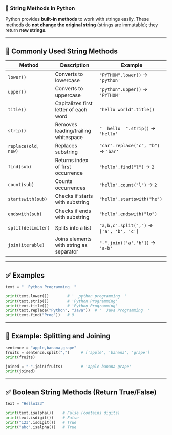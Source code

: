 ### 🧰 String Methods in Python

Python provides **built-in methods** to work with strings easily. These methods do **not change the original string** (strings are immutable); they return **new strings**.

---

## 🔹 Commonly Used String Methods

| Method              | Description                             | Example                                  |
| ------------------- | --------------------------------------- | ---------------------------------------- |
| `lower()`           | Converts to lowercase                   | `"PYTHON".lower()` → `'python'`          |
| `upper()`           | Converts to uppercase                   | `"python".upper()` → `'PYTHON'`          |
| `title()`           | Capitalizes first letter of each word   | `"hello world".title()`                  |
| `strip()`           | Removes leading/trailing whitespace     | `"  hello  ".strip()` → `'hello'`        |
| `replace(old, new)` | Replaces substring                      | `"car".replace("c", "b")` → `'bar'`      |
| `find(sub)`         | Returns index of first occurrence       | `"hello".find("l")` → `2`                |
| `count(sub)`        | Counts occurrences                      | `"hello".count("l")` → `2`               |
| `startswith(sub)`   | Checks if starts with substring         | `"hello".startswith("he")`               |
| `endswith(sub)`     | Checks if ends with substring           | `"hello".endswith("lo")`                 |
| `split(delimiter)`  | Splits into a list                      | `"a,b,c".split(",")` → `['a', 'b', 'c']` |
| `join(iterable)`    | Joins elements with string as separator | `"-".join(['a','b'])` → `'a-b'`          |

---

## ✅ Examples

```python
text = "  Python Programming  "

print(text.lower())        # '  python programming  '
print(text.strip())        # 'Python Programming'
print(text.title())        # 'Python Programming'
print(text.replace("Python", "Java"))  # '  Java Programming  '
print(text.find("Prog"))   # 9
```

---

## 🔄 Example: Splitting and Joining

```python
sentence = "apple,banana,grape"
fruits = sentence.split(",")     # ['apple', 'banana', 'grape']
print(fruits)

joined = "-".join(fruits)        # 'apple-banana-grape'
print(joined)
```

---

## ✅ Boolean String Methods (Return True/False)

```python
text = "Hello123"

print(text.isalpha())    # False (contains digits)
print(text.isdigit())    # False
print("123".isdigit())   # True
print("abc".isalpha())   # True
```
